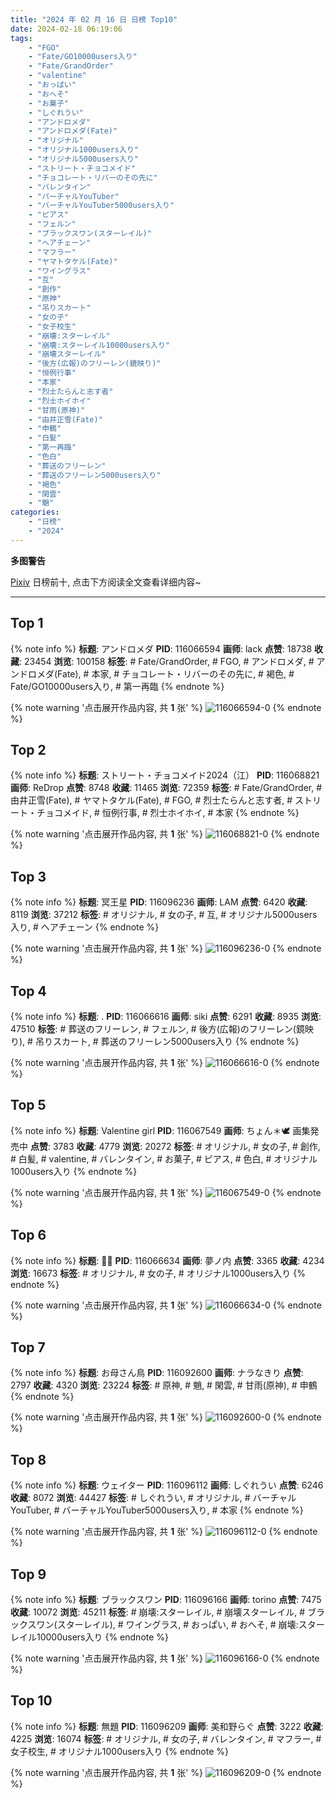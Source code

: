 ```yaml
---
title: "2024 年 02 月 16 日 日榜 Top10"
date: 2024-02-18 06:19:06
tags:
    - "FGO"
    - "Fate/GO10000users入り"
    - "Fate/GrandOrder"
    - "valentine"
    - "おっぱい"
    - "おへそ"
    - "お菓子"
    - "しぐれうい"
    - "アンドロメダ"
    - "アンドロメダ(Fate)"
    - "オリジナル"
    - "オリジナル1000users入り"
    - "オリジナル5000users入り"
    - "ストリート・チョコメイド"
    - "チョコレート・リバーのその先に"
    - "バレンタイン"
    - "バーチャルYouTuber"
    - "バーチャルYouTuber5000users入り"
    - "ピアス"
    - "フェルン"
    - "ブラックスワン(スターレイル)"
    - "ヘアチェーン"
    - "マフラー"
    - "ヤマトタケル(Fate)"
    - "ワイングラス"
    - "互"
    - "創作"
    - "原神"
    - "吊りスカート"
    - "女の子"
    - "女子校生"
    - "崩壊:スターレイル"
    - "崩壊:スターレイル10000users入り"
    - "崩壊スターレイル"
    - "後方(広報)のフリーレン(鏡映り)"
    - "恒例行事"
    - "本家"
    - "烈士たらんと志す者"
    - "烈士ホイホイ"
    - "甘雨(原神)"
    - "由井正雪(Fate)"
    - "申鶴"
    - "白髪"
    - "第一再臨"
    - "色白"
    - "葬送のフリーレン"
    - "葬送のフリーレン5000users入り"
    - "褐色"
    - "閑雲"
    - "魈"
categories:
    - "日榜"
    - "2024"
---
```


<i class="fa fa-triangle-exclamation"></i>**多图警告**<i class="fa fa-triangle-exclamation"></i>

[Pixiv](https://www.pixiv.net/) 日榜前十, 点击下方阅读全文查看详细内容~

<!-- more -->

---

## Top 1

{% note info %}
**标题**: アンドロメダ
**PID**: 116066594 **画师**: lack
**点赞**: 18738 **收藏**: 23454 **浏览**: 100158
**标签**: # Fate/GrandOrder, # FGO, # アンドロメダ, # アンドロメダ(Fate), # 本家, # チョコレート・リバーのその先に, # 褐色, # Fate/GO10000users入り, # 第一再臨
{% endnote %}

{% note warning '点击展开作品内容, 共 **1** 张' %}
![116066594-0](https://i.pixiv.re/img-original/img/2024/02/15/00/00/24/116066594_p0.png)
{% endnote %}

## Top 2

{% note info %}
**标题**: ストリート・チョコメイド2024（江）
**PID**: 116068821 **画师**: ReDrop
**点赞**: 8748 **收藏**: 11465 **浏览**: 72359
**标签**: # Fate/GrandOrder, # 由井正雪(Fate), # ヤマトタケル(Fate), # FGO, # 烈士たらんと志す者, # ストリート・チョコメイド, # 恒例行事, # 烈士ホイホイ, # 本家
{% endnote %}

{% note warning '点击展开作品内容, 共 **1** 张' %}
![116068821-0](https://i.pixiv.re/img-original/img/2024/02/15/00/49/08/116068821_p0.jpg)
{% endnote %}

## Top 3

{% note info %}
**标题**: 冥王星
**PID**: 116096236 **画师**: LAM
**点赞**: 6420 **收藏**: 8119 **浏览**: 37212
**标签**: # オリジナル, # 女の子, # 互, # オリジナル5000users入り, # ヘアチェーン
{% endnote %}

{% note warning '点击展开作品内容, 共 **1** 张' %}
![116096236-0](https://i.pixiv.re/img-original/img/2024/02/16/00/00/22/116096236_p0.jpg)
{% endnote %}

## Top 4

{% note info %}
**标题**: .
**PID**: 116066616 **画师**: siki
**点赞**: 6291 **收藏**: 8935 **浏览**: 47510
**标签**: # 葬送のフリーレン, # フェルン, # 後方(広報)のフリーレン(鏡映り), # 吊りスカート, # 葬送のフリーレン5000users入り
{% endnote %}

{% note warning '点击展开作品内容, 共 **1** 张' %}
![116066616-0](https://i.pixiv.re/img-original/img/2024/02/15/00/00/28/116066616_p0.jpg)
{% endnote %}

## Top 5

{% note info %}
**标题**: Valentine girl
**PID**: 116067549 **画师**: ちょん＊🕊 画集発売中
**点赞**: 3783 **收藏**: 4779 **浏览**: 20272
**标签**: # オリジナル, # 女の子, # 創作, # 白髪, # valentine, # バレンタイン, # お菓子, # ピアス, # 色白, # オリジナル1000users入り
{% endnote %}

{% note warning '点击展开作品内容, 共 **1** 张' %}
![116067549-0](https://i.pixiv.re/img-original/img/2024/02/15/00/16/13/116067549_p0.jpg)
{% endnote %}

## Top 6

{% note info %}
**标题**: 🍫🐻
**PID**: 116066634 **画师**: 夢ノ内
**点赞**: 3365 **收藏**: 4234 **浏览**: 16673
**标签**: # オリジナル, # 女の子, # オリジナル1000users入り
{% endnote %}

{% note warning '点击展开作品内容, 共 **1** 张' %}
![116066634-0](https://i.pixiv.re/img-original/img/2024/02/15/05/11/07/116066634_p0.jpg)
{% endnote %}

## Top 7

{% note info %}
**标题**: お母さん鳥
**PID**: 116092600 **画师**: ナラなきり
**点赞**: 2797 **收藏**: 4320 **浏览**: 23224
**标签**: # 原神, # 魈, # 閑雲, # 甘雨(原神), # 申鶴
{% endnote %}

{% note warning '点击展开作品内容, 共 **1** 张' %}
![116092600-0](https://i.pixiv.re/img-original/img/2024/02/15/22/10/31/116092600_p0.png)
{% endnote %}

## Top 8

{% note info %}
**标题**: ウェイター
**PID**: 116096112 **画师**: しぐれうい
**点赞**: 6246 **收藏**: 8072 **浏览**: 44427
**标签**: # しぐれうい, # オリジナル, # バーチャルYouTuber, # バーチャルYouTuber5000users入り, # 本家
{% endnote %}

{% note warning '点击展开作品内容, 共 **1** 张' %}
![116096112-0](https://i.pixiv.re/img-original/img/2024/02/16/00/00/02/116096112_p0.jpg)
{% endnote %}

## Top 9

{% note info %}
**标题**: ブラックスワン
**PID**: 116096166 **画师**: torino
**点赞**: 7475 **收藏**: 10072 **浏览**: 45211
**标签**: # 崩壊:スターレイル, # 崩壊スターレイル, # ブラックスワン(スターレイル), # ワイングラス, # おっぱい, # おへそ, # 崩壊:スターレイル10000users入り
{% endnote %}

{% note warning '点击展开作品内容, 共 **1** 张' %}
![116096166-0](https://i.pixiv.re/img-original/img/2024/02/16/00/00/11/116096166_p0.jpg)
{% endnote %}

## Top 10

{% note info %}
**标题**: 無題
**PID**: 116096209 **画师**: 美和野らぐ
**点赞**: 3222 **收藏**: 4225 **浏览**: 16074
**标签**: # オリジナル, # 女の子, # バレンタイン, # マフラー, # 女子校生, # オリジナル1000users入り
{% endnote %}

{% note warning '点击展开作品内容, 共 **1** 张' %}
![116096209-0](https://i.pixiv.re/img-original/img/2024/02/16/00/00/18/116096209_p0.png)
{% endnote %}
